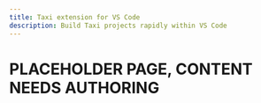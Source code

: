 ```yaml
---
title: Taxi extension for VS Code
description: Build Taxi projects rapidly within VS Code
---
```


# PLACEHOLDER PAGE, CONTENT NEEDS AUTHORING

